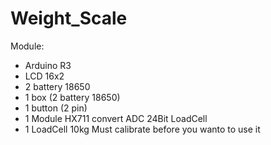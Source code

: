 # Weight_Scale
Module:
- Arduino R3
- LCD 16x2
- 2 battery 18650
- 1 box (2 battery 18650)
- 1 button (2 pin)
- 1 Module HX711 convert ADC 24Bit LoadCell
- 1 LoadCell 10kg
Must calibrate before you wanto to use it

